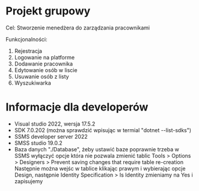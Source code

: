 # Projekt grupowy

Cel: Stworzenie menedżera do zarządzania pracownikami

Funkcjonalności:

1. Rejestracja
2. Logowanie na platforme
3. Dodawanie pracownika
4. Edytowanie osób w liscie
5. Usuwanie osób z listy
6. Wyszukiwarka

# Informacje dla developerów

- Visual studio 2022, wersja 17.5.2
- SDK 7.0.202 (można sprawdzić wpisując w termial "dotnet --list-sdks")
- SSMS developer server 2022
- SMSS studio 19.0.2
- Baza danych "./Database", żeby ustawić baze poprawnie trzeba w SSMS wyłączyć opcje która nie pozwala zmienić tablic
	Tools > Options > Designers > Prevent saving changes that require table re-creation
	Następnie można wejśc w tablice klikając prawym i wybierając opcje Design, następnie Identity Specification > Is 		Identity zmieniamy na Yes i zapisujemy